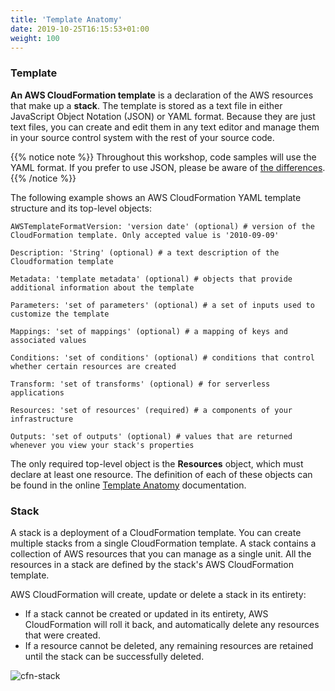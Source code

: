```yaml
---
title: 'Template Anatomy'
date: 2019-10-25T16:15:53+01:00
weight: 100
---
```


### Template

**An AWS CloudFormation template** is a declaration of the AWS resources that make up a **stack**. The template is stored as a text file in either JavaScript Object Notation (JSON) or YAML format. Because they are just text files, you can create and edit them in any text editor and manage them in your source control system with the rest of your source code.

{{% notice note %}}
Throughout this workshop, code samples will use the YAML format. If you prefer to use JSON, please be aware of [the differences](https://docs.aws.amazon.com/AWSCloudFormation/latest/UserGuide/template-formats.html).
{{% /notice %}}

The following example shows an AWS CloudFormation YAML template structure and its top-level objects:

    AWSTemplateFormatVersion: 'version date' (optional) # version of the CloudFormation template. Only accepted value is '2010-09-09'

    Description: 'String' (optional) # a text description of the Cloudformation template

    Metadata: 'template metadata' (optional) # objects that provide additional information about the template

    Parameters: 'set of parameters' (optional) # a set of inputs used to customize the template

    Mappings: 'set of mappings' (optional) # a mapping of keys and associated values

    Conditions: 'set of conditions' (optional) # conditions that control whether certain resources are created

    Transform: 'set of transforms' (optional) # for serverless applications

    Resources: 'set of resources' (required) # a components of your infrastructure

    Outputs: 'set of outputs' (optional) # values that are returned whenever you view your stack's properties

The only required top-level object is the **Resources** object, which must declare at least one resource. The definition of each of these objects can be found in the online [Template Anatomy](https://docs.aws.amazon.com/AWSCloudFormation/latest/UserGuide/template-anatomy.html) documentation.

### Stack

A stack is a deployment of a CloudFormation template. You can create multiple stacks from a single CloudFormation template. A stack contains a collection of AWS resources that you can manage as a single unit. All the resources in a stack are defined by the stack's AWS CloudFormation template.

AWS CloudFormation will create, update or delete a stack in its entirety:

  * If a stack cannot be created or updated in its entirety, AWS CloudFormation will roll it back, and automatically delete any resources that were created.
  * If a resource cannot be deleted, any remaining resources are retained until the stack can be successfully deleted.

![cfn-stack](../cfn-stack.png)
